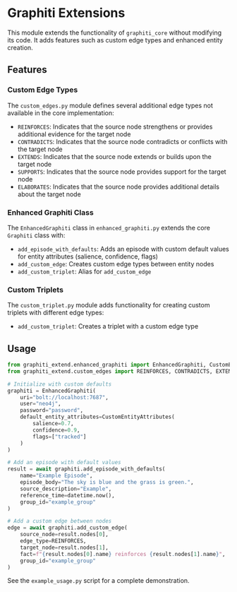 # Graphiti Extensions

This module extends the functionality of `graphiti_core` without modifying its code. It adds features such as custom edge types and enhanced entity creation.

## Features

### Custom Edge Types

The `custom_edges.py` module defines several additional edge types not available in the core implementation:

- `REINFORCES`: Indicates that the source node strengthens or provides additional evidence for the target node
- `CONTRADICTS`: Indicates that the source node contradicts or conflicts with the target node
- `EXTENDS`: Indicates that the source node extends or builds upon the target node
- `SUPPORTS`: Indicates that the source node provides support for the target node
- `ELABORATES`: Indicates that the source node provides additional details about the target node

### Enhanced Graphiti Class

The `EnhancedGraphiti` class in `enhanced_graphiti.py` extends the core `Graphiti` class with:

- `add_episode_with_defaults`: Adds an episode with custom default values for entity attributes (salience, confidence, flags)
- `add_custom_edge`: Creates custom edge types between entity nodes
- `add_custom_triplet`: Alias for `add_custom_edge`

### Custom Triplets

The `custom_triplet.py` module adds functionality for creating custom triplets with different edge types:

- `add_custom_triplet`: Creates a triplet with a custom edge type

## Usage

```python
from graphiti_extend.enhanced_graphiti import EnhancedGraphiti, CustomEntityAttributes
from graphiti_extend.custom_edges import REINFORCES, CONTRADICTS, EXTENDS

# Initialize with custom defaults
graphiti = EnhancedGraphiti(
    uri="bolt://localhost:7687",
    user="neo4j",
    password="password",
    default_entity_attributes=CustomEntityAttributes(
        salience=0.7,
        confidence=0.9,
        flags=["tracked"]
    )
)

# Add an episode with default values
result = await graphiti.add_episode_with_defaults(
    name="Example Episode",
    episode_body="The sky is blue and the grass is green.",
    source_description="Example",
    reference_time=datetime.now(),
    group_id="example_group"
)

# Add a custom edge between nodes
edge = await graphiti.add_custom_edge(
    source_node=result.nodes[0],
    edge_type=REINFORCES,
    target_node=result.nodes[1],
    fact=f"{result.nodes[0].name} reinforces {result.nodes[1].name}",
    group_id="example_group"
)
```

See the `example_usage.py` script for a complete demonstration. 